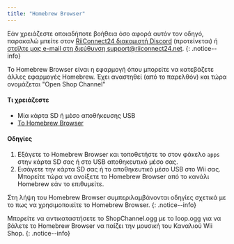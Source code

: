 ```yaml
---
title: "Homebrew Browser"
---
```


Εάν χρειάζεστε οποιαδήποτε βοήθεια όσο αφορά αυτόν τον οδηγό, παρακαλώ μπείτε στον [RiiConnect24 διακομιστή Discord](https://discord.gg/b4Y7jfD) (προτείνεται) ή [στείλτε μας e-mail στη διεύθυνση support@riiconnect24.net](mailto:support@riiconnect24.net).
{: .notice--info}

Το Homebrew Browser είναι η εφαρμογή όπου μπορείτε να κατεβάζετε άλλες εφαρμογές Homebrew. Έχει αναστηθεί (από το παρελθόν) και τώρα ονομάζεται "Open Shop Channel"

#### Τι χρειάζεστε
* Μία κάρτα SD ή μέσο αποθήκευσης USB
* [Το Homebrew Browser](/assets/files/homebrew_browser_v0.3.9e.zip)

#### Οδηγίες

1. Εξάγετε το Homebrew Browser και τοποθετήστε το στον φάκελο `apps` στην κάρτα SD σας ή στο USB αποθηκευτικό μέσο σας.
2. Εισάγετε την κάρτα SD σας ή το αποθηκευτικό μέσο USB στο Wii σας. Μπορείτε τώρα να ανοίξετε το Homebrew Browser από το κανάλι Homebrew εάν το επιθυμείτε.

Στη λήψη του Homebrew Browser συμπεριλαμβάνονται οδηγίες σχετικά με το πως να χρησιμοποιείτε το Homebrew Browser.
{: .notice--info}

Μπορείτε να αντικαταστήσετε το ShopChannel.ogg με το loop.ogg για να βάλετε το Homebrew Browser να παίζει την μουσική του Καναλιού Wii Shop.
{: .notice--info}
